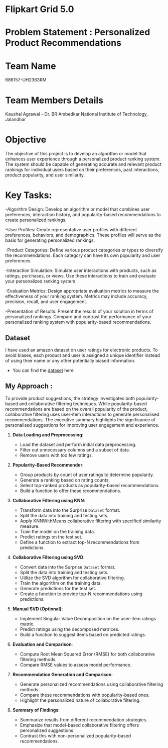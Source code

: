 # Flipkart Grid 5.0
# Problem Statement : Personalized Product Recommendations


# Team Name
686157-UH2363RM

# Team Members Details 
Kaushal Agrawal - Dr. BR Ambedkar National Institute of Technology, Jalandhar

# Objective
The objective of this project is to develop an algorithm or model that enhances user experience through a personalized product ranking system. The system should be capable of generating accurate and relevant product rankings for individual users based on their preferences, past interactions, product popularity, and user similarity.

# Key Tasks:

-Algorithm Design: Develop an algorithm or model that combines user preferences, interaction history, and popularity-based recommendations to create personalized rankings.

-User Profiles: Create representative user profiles with different preferences, behaviors, and demographics. These profiles will serve as the basis for generating personalized rankings.

-Product Categories: Define various product categories or types to diversify the recommendations. Each category can have its own popularity and user preferences.

-Interaction Simulation: Simulate user interactions with products, such as ratings, purchases, or views. Use these interactions to train and evaluate your personalized ranking system.

-Evaluation Metrics: Design appropriate evaluation metrics to measure the effectiveness of your ranking system. Metrics may include accuracy, precision, recall, and user engagement.

-Presentation of Results: Present the results of your solution in terms of personalized rankings. Compare and contrast the performance of your personalized ranking system with popularity-based recommendations.

## Dataset

I have used an amazon dataset on user ratings for electronic products. To avoid biases,  each product and user is assigned a unique identifier instead of using their name or any other potentially biased information.

* You can find the [dataset](https://www.kaggle.com/datasets/vibivij/amazon-electronics-rating-datasetrecommendation/download?datasetVersionNumber=1) here 



## My Approach :

To provide product suggestions, the strategy investigates both popularity-based and collaborative filtering techniques. While popularity-based recommendations are based on the overall popularity of the product, collaborative filtering uses user-item interactions to generate personalised recommendations. The executive summary highlights the significance of personalised suggestions for improving user engagement and experience.

1. **Data Loading and Preprocessing**:
   - Load the dataset and perform initial data preprocessing.
   - Filter out unnecessary columns and a subset of data.
   - Remove users with too few ratings.

2. **Popularity-Based Recommender**:
   - Group products by count of user ratings to determine popularity.
   - Generate a ranking based on rating counts.
   - Select top-ranked products as popularity-based recommendations.
   - Build a function to offer these recommendations.

3. **Collaborative Filtering using KNN**:
   - Transform data into the Surprise `Dataset` format.
   - Split the data into training and testing sets.
   - Apply KNNWithMeans collaborative filtering with specified similarity measure.
   - Train the model on the training data.
   - Predict ratings on the test set.
   - Define a function to extract top-N recommendations from predictions.

4. **Collaborative Filtering using SVD**:
   - Convert data into the Surprise `Dataset` format.
   - Split the data into training and testing sets.
   - Utilize the SVD algorithm for collaborative filtering.
   - Train the algorithm on the training data.
   - Generate predictions for the test set.
   - Create a function to provide top-N recommendations using predictions.

5. **Manual SVD (Optional)**:
   - Implement Singular Value Decomposition on the user-item ratings matrix.
   - Predict ratings using the decomposed matrices.
   - Build a function to suggest items based on predicted ratings.

6. **Evaluation and Comparison**:
   - Compute Root Mean Squared Error (RMSE) for both collaborative filtering methods.
   - Compare RMSE values to assess model performance.

7. **Recommendation Generation and Comparison**:
   - Generate personalized recommendations using collaborative filtering methods.
   - Compare these recommendations with popularity-based ones.
   - Highlight the personalized nature of collaborative filtering.

8. **Summary of Findings**:
   - Summarize results from different recommendation strategies.
   - Emphasize that model-based collaborative filtering offers personalized suggestions.
   - Contrast this with non-personalized popularity-based recommendations.

